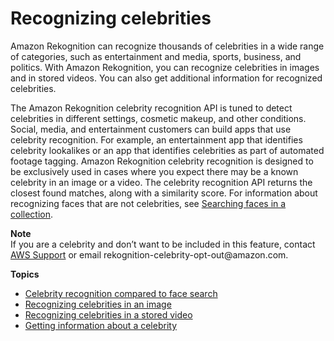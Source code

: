 # Recognizing celebrities<a name="celebrities"></a>

Amazon Rekognition can recognize thousands of celebrities in a wide range of categories, such as entertainment and media, sports, business, and politics\. With Amazon Rekognition, you can recognize celebrities in images and in stored videos\. You can also get additional information for recognized celebrities\.

The Amazon Rekognition celebrity recognition API is tuned to detect celebrities in different settings, cosmetic makeup, and other conditions\. Social, media, and entertainment customers can build apps that use celebrity recognition\. For example, an entertainment app that identifies celebrity lookalikes or an app that identifies celebrities as part of automated footage tagging\. Amazon Rekognition celebrity recognition is designed to be exclusively used in cases where you expect there may be a known celebrity in an image or a video\. The celebrity recognition API returns the closest found matches, along with a similarity score\. For information about recognizing faces that are not celebrities, see [Searching faces in a collection](collections.md)\.

**Note**  
If you are a celebrity and don’t want to be included in this feature, contact [AWS Support](https://aws.amazon.com/contact-us/) or email rekognition\-celebrity\-opt\-out@amazon\.com\.

**Topics**
+ [Celebrity recognition compared to face search](celebrity-recognition-vs-face-search.md)
+ [Recognizing celebrities in an image](celebrities-procedure-image.md)
+ [Recognizing celebrities in a stored video](celebrities-video-sqs.md)
+ [Getting information about a celebrity](get-celebrity-info-procedure.md)